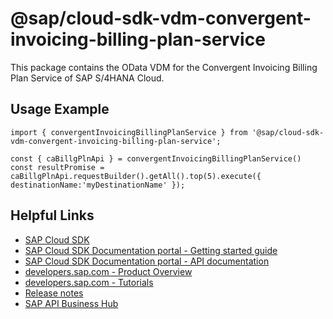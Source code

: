 # @sap/cloud-sdk-vdm-convergent-invoicing-billing-plan-service

This package contains the OData VDM for the Convergent Invoicing Billing Plan Service of SAP S/4HANA Cloud.

## Usage Example
```
import { convergentInvoicingBillingPlanService } from '@sap/cloud-sdk-vdm-convergent-invoicing-billing-plan-service';

const { caBillgPlnApi } = convergentInvoicingBillingPlanService()
const resultPromise = caBillgPlnApi.requestBuilder().getAll().top(5).execute({ destinationName:'myDestinationName' });

```

## Helpful Links

- [SAP Cloud SDK](https://github.com/SAP/cloud-sdk-js)
- [SAP Cloud SDK Documentation portal - Getting started guide](https://sap.github.io/cloud-sdk/docs/js/getting-started)
- [SAP Cloud SDK Documentation portal - API documentation](https://sap.github.io/cloud-sdk/docs/js/api)
- [developers.sap.com - Product Overview](https://developers.sap.com/topics/cloud-sdk.html)
- [developers.sap.com - Tutorials](https://developers.sap.com/tutorial-navigator.html?tag=software-product:technology-platform/sap-cloud-sdk&tag=tutorial:type/tutorial&tag=programming-tool:javascript)
- [Release notes](https://help.sap.com/doc/2324e9c3b28748a4ae2ad08166d77675/1.0/en-US/js-index.html)
- [SAP API Business Hub](https://api.sap.com/)
